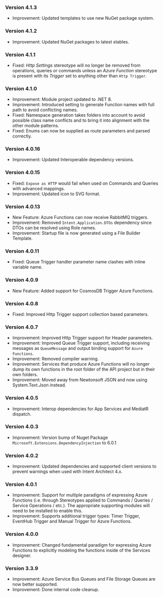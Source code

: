### Version 4.1.3

- Improvement: Updated templates to use new NuGet package system.

### Version 4.1.2

- Improvement: Updated NuGet packages to latest stables.

### Version 4.1.1

- Fixed: _Http Settings_ stereotype will no longer be removed from operations, queries or commands unless an _Azure Function_ stereotype is present with its _Trigger_ set to anything other than `Http Trigger`.

### Version 4.1.0

- Improvement: Module project updated to .NET 8.
- Improvement: Introduced setting to generate Function names with full path to avoid conflicting names.
- Fixed: Namespace generation takes folders into account to avoid possible class name conflicts and to bring it into alignment with the other module patterns.
- Fixed: Enums can now be supplied as route parameters and parsed correctly.

### Version 4.0.16

- Improvement: Updated Interoperable dependency versions.

### Version 4.0.15

- Fixed: `Expose as HTTP` would fail when used on Commands and Queries with advanced mappings.
- Improvement: Updated icon to SVG format.

### Version 4.0.13

- New Feature: Azure Functions can now receive RabbitMQ triggers.
- Improvement: Removed `Intent.Application.DTOs` dependency since DTOs can be resolved using Role names.
- Improvement: Startup file is now generated using a File Builder Template.

### Version 4.0.11

- Fixed: Queue Trigger handler parameter name clashes with inline variable name.

### Version 4.0.9

- New Feature: Added support for CosmosDB Trigger Azure Functions.

### Version 4.0.8

- Fixed: Improved Http Trigger support collection based parameters.

### Version 4.0.7

- Improvement: Improved Http Trigger support for Header parameters.
- Improvement: Improved Queue Trigger support, including receiving messages as `QueueMessage` and output binding support for `Azure Functions`.
- Improvement: Removed compiler warning.
- Improvement: Services that produce Azure Functions will no longer dump its own functions in the root folder of the API project but in their own folders.
- Improvement: Moved away from Newtonsoft JSON and now using System.Text.Json instead.

### Version 4.0.5

- Improvement: Interop dependencies for App Services and MediatR dispatch.

### Version 4.0.3

- Improvement: Version bump of Nuget Package `Microsoft.Extensions.DependencyInjection` to 6.0.1

### Version 4.0.2

- Improvement: Updated dependencies and supported client versions to prevent warnings when used with Intent Architect 4.x.

### Version 4.0.1

- Improvement: Support for multiple paradigms of expressing Azure Functions (i.e. through Stereotypes applied to Commands / Queries / Service Operations / etc.). The appropriate supporting modules will need to be installed to enable this.
- Improvement: Supports additional trigger types: Timer Trigger, EventHub Trigger and Manual Trigger for Azure Functions.

### Version 4.0.0

- Improvement: Changed fundamental paradigm for expressing Azure Functions to explicitly modeling the functions inside of the Services designer.

### Version 3.3.9

- Improvement: Azure Service Bus Queues and File Storage Queues are now better supported.
- Improvement: Done internal code cleanup.
